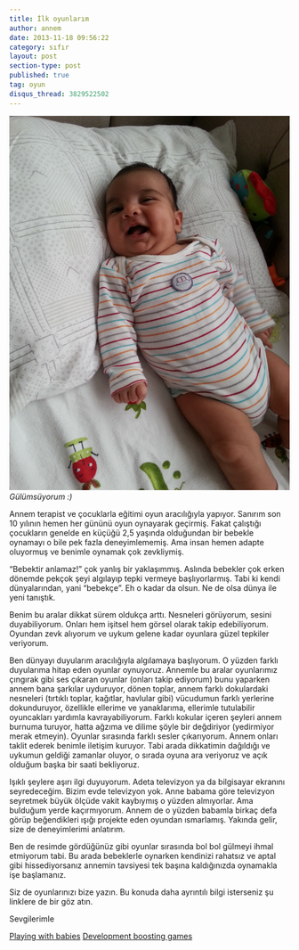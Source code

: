 ```yaml
---
title: İlk oyunlarım
author: annem
date: 2013-11-18 09:56:22
category: sıfır
layout: post
section-type: post
published: true
tag: oyun
disqus_thread: 3829522502
---
```


![Gülümsüyorum :)](/img/posts/20131112_1157481.jpg)
*Gülümsüyorum :)*

Annem terapist ve çocuklarla eğitimi oyun aracılığıyla yapıyor. Sanırım son 10 yılının hemen her gününü oyun oynayarak geçirmiş. Fakat çalıştığı çocukların genelde en küçüğü 2,5 yaşında olduğundan bir bebekle oynamayı o bile pek fazla deneyimlememiş. Ama insan hemen adapte oluyormuş ve benimle oynamak çok zevkliymiş.

“Bebektir anlamaz!” çok yanlış bir yaklaşımmış. Aslında bebekler çok erken dönemde pekçok şeyi algılayıp tepki vermeye başlıyorlarmış. Tabi ki kendi dünyalarından, yani “bebekçe”. Eh o kadar da olsun. Ne de olsa dünya ile yeni tanıştık.

Benim bu aralar dikkat sürem oldukça arttı. Nesneleri görüyorum, sesini duyabiliyorum. Onları hem işitsel hem görsel olarak takip edebiliyorum. Oyundan zevk alıyorum ve uykum gelene kadar oyunlara güzel tepkiler veriyorum.

Ben dünyayı duyularım aracılığıyla algılamaya başlıyorum. O yüzden farklı duyularıma hitap eden oyunlar oynuyoruz. Annemle bu aralar oyunlarımız çıngırak gibi ses çıkaran oyunlar (onları takip ediyorum) bunu yaparken annem bana şarkılar uyduruyor, dönen toplar, annem farklı dokulardaki nesneleri (tırtıklı toplar, kağıtlar, havlular gibi) vücudumun farklı yerlerine dokunduruyor, özellikle ellerime ve yanaklarıma, ellerimle tutulabilir oyuncakları yardımla kavrayabiliyorum. Farklı kokular içeren şeyleri annem burnuma turuyor, hatta ağzıma ve dilime şöyle bir değdiriyor (yedirmiyor merak etmeyin). Oyunlar sırasında farklı sesler çıkarıyorum. Annem onları taklit ederek benimle iletişim kuruyor. Tabi arada dikkatimin dağıldığı ve uykumun geldiği zamanlar oluyor, o sırada oyuna ara veriyoruz ve açık olduğum başka bir saati bekliyoruz.

Işıklı şeylere aşırı ilgi duyuyorum. Adeta televizyon ya da bilgisayar ekranını seyredeceğim. Bizim evde televizyon yok. Anne babama göre televizyon seyretmek büyük ölçüde vakit kaybıymış o yüzden almıyorlar. Ama bulduğum yerde kaçırmıyorum. Annem de o yüzden babamla birkaç defa görüp beğendikleri ışığı projekte eden oyundan ısmarlamış. Yakında gelir, size de deneyimlerimi anlatırım.

Ben de resimde gördüğünüz gibi oyunlar sırasında bol bol gülmeyi ihmal etmiyorum tabi. Bu arada bebeklerle oynarken kendinizi rahatsız ve aptal gibi hissediyorsanız annemin tavsiyesi tek başına kaldığınızda oynamakla işe başlamanız.

Siz de oyunlarınızı bize yazın. Bu konuda daha ayrıntılı bilgi isterseniz şu linklere de bir göz atın.

Sevgilerimle

[Playing with babies](http://www.zerotothree.org/child-development/play/playing-with-babies.html)
[Development boosting games](http://www.babycenter.com/0_20-fun-silly-development-boosting-games-to-play-with-your-ba_1479310.bc)
